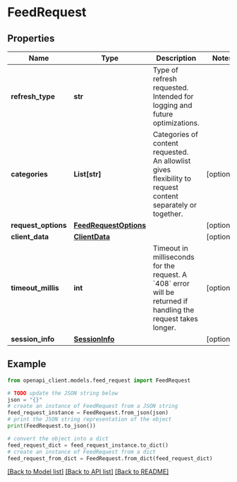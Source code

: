 # FeedRequest


## Properties

Name | Type | Description | Notes
------------ | ------------- | ------------- | -------------
**refresh_type** | **str** | Type of refresh requested. Intended for logging and future optimizations. | 
**categories** | **List[str]** | Categories of content requested. An allowlist gives flexibility to request content separately or together. | [optional] 
**request_options** | [**FeedRequestOptions**](FeedRequestOptions.md) |  | [optional] 
**client_data** | [**ClientData**](ClientData.md) |  | [optional] 
**timeout_millis** | **int** | Timeout in milliseconds for the request. A &#x60;408&#x60; error will be returned if handling the request takes longer. | [optional] 
**session_info** | [**SessionInfo**](SessionInfo.md) |  | [optional] 

## Example

```python
from openapi_client.models.feed_request import FeedRequest

# TODO update the JSON string below
json = "{}"
# create an instance of FeedRequest from a JSON string
feed_request_instance = FeedRequest.from_json(json)
# print the JSON string representation of the object
print(FeedRequest.to_json())

# convert the object into a dict
feed_request_dict = feed_request_instance.to_dict()
# create an instance of FeedRequest from a dict
feed_request_from_dict = FeedRequest.from_dict(feed_request_dict)
```
[[Back to Model list]](../README.md#documentation-for-models) [[Back to API list]](../README.md#documentation-for-api-endpoints) [[Back to README]](../README.md)


